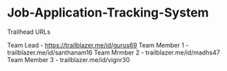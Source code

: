 # Job-Application-Tracking-System

Trailhead URLs

Team Lead - https://trailblazer.me/id/gurus69
Team Member 1 - trailblazer.me/id/santhanam16
Team Mrmber 2 - trailblazer.me/id/madhs47
Team Member 3 - trailblazer.me/id/vignr30
